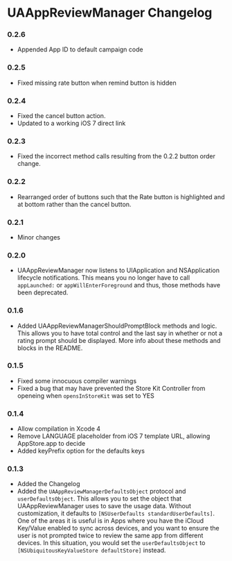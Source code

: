 # UAAppReviewManager Changelog

### 0.2.6
 - Appended App ID to default campaign code
 
### 0.2.5
 - Fixed missing rate button when remind button is hidden

### 0.2.4
 - Fixed the cancel button action.
 - Updated to a working iOS 7 direct link

### 0.2.3
 - Fixed the incorrect method calls resulting from the 0.2.2 button order change.

### 0.2.2
 - Rearranged order of buttons such that the Rate button is highlighted and at bottom rather than the cancel button.

### 0.2.1
 - Minor changes

### 0.2.0
 - UAAppReviewManager now listens to UIApplication and NSApplication lifecycle notifications. This means you no longer have to call `appLaunched:` or `appWillEnterForeground` and thus, those methods have been deprecated.

### 0.1.6
 - Added UAAppReviewManagerShouldPromptBlock methods and logic. This allows you to have total control and the last say in whether or not a rating prompt should be displayed. More info about these methods and blocks in the README.

### 0.1.5
 - Fixed some innocuous compiler warnings
 - Fixed a bug that may have prevented the Store Kit Controller from openeing when `opensInStoreKit` was set to YES

### 0.1.4
 - Allow compilation in Xcode 4
 - Remove LANGUAGE placeholder from iOS 7 template URL, allowing AppStore.app to decide
 - Added keyPrefix option for the defaults keys

### 0.1.3
 - Added the Changelog
 - Added the `UAAppReviewManagerDefaultsObject` protocol and `userDefaultsObject`. This allows you to set the object that UAAppReviewManager uses to save the usage data. Without customization, it defaults to `[NSUserDefaults standardUserDefaults]`. One of the areas it is useful is in Apps where you have the iCloud Key/Value enabled to sync across devices, and you want to ensure the user is not prompted twice to review the same app from different devices. In this situation, you would set the `userDefaultsObject` to `[NSUbiquitousKeyValueStore defaultStore]` instead.
